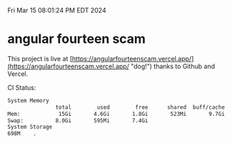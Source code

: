 Fri Mar 15 08:01:24 PM EDT 2024

# angular fourteen scam


This project is live at [https://angularfourteenscam.vercel.app/](https://angularfourteenscam.vercel.app/ "dog!") thanks to Github and Vercel.

CI Status: 

```bash
System Memory
               total        used        free      shared  buff/cache   available
Mem:            15Gi       4.6Gi       1.8Gi       523Mi       9.7Gi        10Gi
Swap:          8.0Gi       595Mi       7.4Gi
System Storage
698M	.
```
```bash
